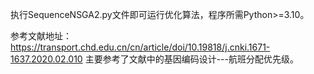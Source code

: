 执行SequenceNSGA2.py文件即可运行优化算法，程序所需Python>=3.10。

参考文献地址：https://transport.chd.edu.cn/cn/article/doi/10.19818/j.cnki.1671-1637.2020.02.010
主要参考了文献中的基因编码设计---航班分配优先级。

